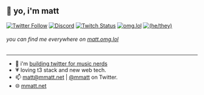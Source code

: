 ## 👋 yo, i'm matt

[![Twitter Follow](https://img.shields.io/twitter/follow/mmatt?color=%231A90D9&label=twitter&logo=Twitter&logoColor=White&style=flat-square)](https://twitter.com/mmatt)
[![Discord](https://img.shields.io/discord/1086850996208144484.svg?label=&logo=discord&logoColor=ffffff&color=7389D8&labelColor=6A7EC2&style=flat-square)](https://songish.app/discord)
[![Twitch Status](https://img.shields.io/twitch/status/mmattbtw?style=flat-square)](https://twitch.tv/mmattbtw)
[![omg.lol](https://omg.8bitsqu.id/?user=matt&style=flat-square)](https://matt.omg.lol)
[![(he/they)](https://img.shields.io/badge/pronouns-he%2Fthey-blue?style=flat-square)](https://en.pronouns.page/@mmatt)


###### you can find me everywhere on [matt.omg.lol](https://matt.omg.lol)
-----------------------------------------------------------------------

- 🔭 i'm [building twitter for music nerds](https://songish.app)
- 💗 loving t3 stack and new web tech.
- 📫 [matt@mmatt.net](mailto:matt@mmatt.net) | [@mmatt](https://twitter.com/messages/476840933-476840933?recipient_id=476840933&text=Hello!) on Twitter.
- 🌐 [mmatt.net](https://mmatt.net) 
